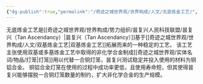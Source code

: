 ```yaml
---
{"dg-publish":true,"permalink":"/奇迹之城世界观/世界构成/人文/无底炼金工艺/","dgPassFrontmatter":true}
---
```


无底炼金工艺是[[奇迹之城世界观/世界构成/势力组织/昙复兴人民科技联盟/昙复兴（Tan Ascendancy）\|昙复兴（Tan Ascendancy）]]基于[[奇迹之城世界观/世界构成/人文/双基炼金工艺\|双基炼金工艺]]拓展而来的一种稳定的工艺。
该工艺主张使用双基或多基炼金工艺中取得的非化学合金制成[[奇迹之城世界观/实体名词/物品/灯笼\|灯笼]]用以代替一合铜灯笼，昙复兴测试稳定并投入使用的材料为铜铝合金。
铜铝合金灯笼在使用的过程中成功率更低，且使用寿命短，但其使得昙复兴能够摆脱一合铜灯笼数量的制约，扩大非化学合金的生产规模。

